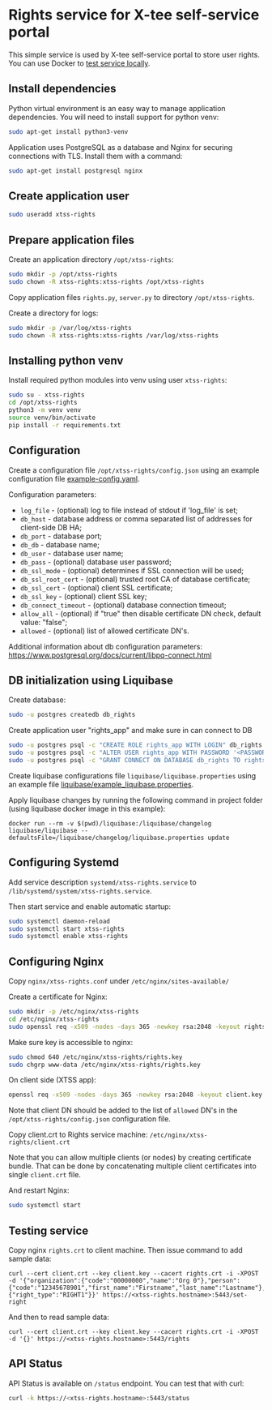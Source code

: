 # Rights service for X-tee self-service portal

This simple service is used by X-tee self-service portal to store user rights. You can use Docker to [test service locally](local/README.md).

## Install dependencies

Python virtual environment is an easy way to manage application dependencies. You will need to install support for python venv:
```bash
sudo apt-get install python3-venv
```

Application uses PostgreSQL as a database and Nginx for securing connections with TLS. Install them with a command:
```bash
sudo apt-get install postgresql nginx
```

## Create application user

```bash
sudo useradd xtss-rights
```

## Prepare application files

Create an application directory `/opt/xtss-rights`:
```bash
sudo mkdir -p /opt/xtss-rights
sudo chown -R xtss-rights:xtss-rights /opt/xtss-rights
```

Copy application files `rights.py`, `server.py` to directory `/opt/xtss-rights`.

Create a directory for logs:
```bash
sudo mkdir -p /var/log/xtss-rights
sudo chown -R xtss-rights:xtss-rights /var/log/xtss-rights
```

## Installing python venv

Install required python modules into venv using user `xtss-rights`:
```bash
sudo su - xtss-rights
cd /opt/xtss-rights
python3 -m venv venv
source venv/bin/activate
pip install -r requirements.txt
```

## Configuration

Create a configuration file `/opt/xtss-rights/config.json` using an example configuration file [example-config.yaml](example-config.yaml).

Configuration parameters:
* `log_file` - (optional) log to file instead of stdout if 'log_file' is set;
* `db_host` - database address or comma separated list of addresses for client-side DB HA;
* `db_port` - database port;
* `db_db` - database name;
* `db_user` - database user name;
* `db_pass` - (optional) database user password;
* `db_ssl_mode` - (optional) determines if SSL connection will be used;
* `db_ssl_root_cert` - (optional) trusted root CA of database certificate;
* `db_ssl_cert` - (optional) client SSL certificate;
* `db_ssl_key` - (optional) client SSL key;
* `db_connect_timeout` - (optional) database connection timeout;
* `allow_all` - (optional) if "true" then disable certificate DN check, default value: "false";
* `allowed` - (optional) list of allowed certificate DN's.

Additional information about db configuration parameters: https://www.postgresql.org/docs/current/libpq-connect.html

## DB initialization using Liquibase

Create database:
```bash
sudo -u postgres createdb db_rights
```

Create application user "rights_app" and make sure in can connect to DB
```bash
sudo -u postgres psql -c "CREATE ROLE rights_app WITH LOGIN" db_rights
sudo -u postgres psql -c "ALTER USER rights_app WITH PASSWORD '<PASSWORD>'" db_rights
sudo -u postgres psql -c "GRANT CONNECT ON DATABASE db_rights TO rights_app" db_rights
```

Create liquibase configurations file `liquibase/liquibase.properties` using an example file [liquibase/example_liquibase.properties](liquibase/example_liquibase.properties).

Apply liquibase changes by running the following command in project folder (using liquibase docker image in this example):
```
docker run --rm -v $(pwd)/liquibase:/liquibase/changelog liquibase/liquibase --defaultsFile=/liquibase/changelog/liquibase.properties update
```

## Configuring Systemd

Add service description `systemd/xtss-rights.service` to `/lib/systemd/system/xtss-rights.service`.

Then start service and enable automatic startup:
```bash
sudo systemctl daemon-reload
sudo systemctl start xtss-rights
sudo systemctl enable xtss-rights
```

## Configuring Nginx

Copy `nginx/xtss-rights.conf` under `/etc/nginx/sites-available/`

Create a certificate for Nginx:
```bash
sudo mkdir -p /etc/nginx/xtss-rights
cd /etc/nginx/xtss-rights
sudo openssl req -x509 -nodes -days 365 -newkey rsa:2048 -keyout rights.key -out rights.crt
```

Make sure key is accessible to nginx:
```bash
sudo chmod 640 /etc/nginx/xtss-rights/rights.key
sudo chgrp www-data /etc/nginx/xtss-rights/rights.key
```

On client side (XTSS app):
```bash
openssl req -x509 -nodes -days 365 -newkey rsa:2048 -keyout client.key -out client.crt 
```

Note that client DN should be added to the list of `allowed` DN's in the `/opt/xtss-rights/config.json` configuration file.

Copy client.crt to Rights service machine: `/etc/nginx/xtss-rights/client.crt`

Note that you can allow multiple clients (or nodes) by creating certificate bundle. That can be done by concatenating multiple client certificates into single `client.crt` file.

And restart Nginx:
```bash
sudo systemctl start
```

## Testing service

Copy nginx `rights.crt` to client machine. Then issue command to add sample data:
```
curl --cert client.crt --key client.key --cacert rights.crt -i -XPOST -d '{"organization":{"code":"00000000","name":"Org 0"},"person":{"code":"12345678901","first_name":"Firstname","last_name":"Lastname"},"right":{"right_type":"RIGHT1"}}' https://<xtss-rights.hostname>:5443/set-right
```

And then to read sample data:
```
curl --cert client.crt --key client.key --cacert rights.crt -i -XPOST -d '{}' https://<xtss-rights.hostname>:5443/rights
```

## API Status

API Status is available on `/status` endpoint. You can test that with curl:
```bash
curl -k https://<xtss-rights.hostname>:5443/status
```
